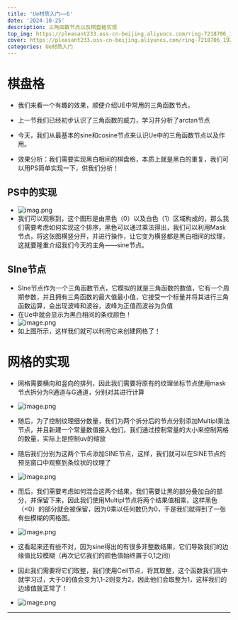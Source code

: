 ```yaml
---
title: 'Ue材质入门——6'
date: '2024-10-25'
description: 三角函数节点以及棋盘格实现
top_img: https://pleasant233.oss-cn-beijing.aliyuncs.com/ring-7218706_1920.png
cover: https://pleasant233.oss-cn-beijing.aliyuncs.com/ring-7218706_1920.png
categories: Ue材质入门
---
```

# 棋盘格

* 我们来看一个有趣的效果，顺便介绍UE中常用的三角函数节点。
* 上一节我们已经初步认识了三角函数的威力，学习并分析了arctan节点
* 今天，我们从最基本的sine和cosine节点来认识Ue中的三角函数节点以及作用。

* 效果分析：我们需要实现黑白相间的棋盘格，本质上就是黑白的重复，我们可以用PS简单实现一下，供我们分析！
## PS中的实现

* ![imag.png](https://pleasant233.oss-cn-beijing.aliyuncs.com/%E6%A3%8B%E7%9B%98%E6%A0%BC.png)
* 我们可以观察到，这个图形是由黑色（0）以及白色（1）区域构成的，那么我们需要考虑如何实现这个排序，黑色可以通过乘法得出，我们可以利用Mask节点，将这张图横竖分开，并进行操作，让它变为横竖都是黑白相间的纹理，这就要隆重介绍我们今天的主角——sine节点。
## SIne节点

* SIne节点作为一个三角函数节点，它模拟的就是三角函数的数值，它有一个周期参数，并且拥有三角函数的最大值最小值，它接受一个标量并将其进行三角函数运算，会出现波峰和波谷，波峰为正值而波谷为负值
* 在Ue中就会显示为黑白相间的条纹颜色！
*  ![image.png](https://pleasant233.oss-cn-beijing.aliyuncs.com/20241014094712.png)
* 如上图所示，这样我们就可以利用它来创建网格了！
# 网格的实现

* 网格需要横向和竖向的排列，因此我们需要将原有的纹理坐标节点使用mask节点拆分为R通道与G通道，分别对其进行计算

* ![image.png](https://pleasant233.oss-cn-beijing.aliyuncs.com/20241015150346.png)


* 随后，为了控制纹理细分数量，我们为两个拆分后的节点分别添加Multipl乘法节点，并且新建一个常量数值接入他们，我们通过控制常量的大小来控制网格的数量，实际上是控制uv的缩放
* 随后我们分别为这两个节点添加SINE节点，这样，我们就可以在SINE节点的预览窗口中观察到条纹状的纹理了

* ![image.png](https://pleasant233.oss-cn-beijing.aliyuncs.com/20241015150409.png)


* 而后，我们需要考虑如何混合这两个结果，我们需要让黑的部分叠加白的部分，并保留下来，因此我们使用Multipl节点将两个结果值相乘，这样黑色（<0）的部分就会被保留，因为0乘以任何数仍为0，于是我们就得到了一张有些模糊的网格图。

* ![image.png](https://pleasant233.oss-cn-beijing.aliyuncs.com/20241015150436.png)

* 这看起来还有些不对，因为sine得出的有很多非整数结果，它们导致我们的边缘值比较模糊（再次记忆我们的颜色值始终置于0,1之间）
* 因此我们需要将它们取整，我们使用Ceil节点，将其取整，这个函数我们高中就学习过，大于0的值会变为1,1-2则变为2，因此他们会取整为1，这样我们的边缘值就正常了！
* ![image.png](https://pleasant233.oss-cn-beijing.aliyuncs.com/20241015150455.png)
---
